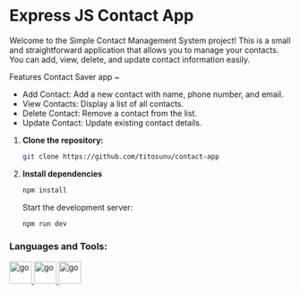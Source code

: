 # Express JS Contact App

Welcome to the Simple Contact Management System project! This is a small and straightforward application that allows you to manage your contacts. You can add, view, delete, and update contact information easily.

Features Contact Saver app ~
- Add Contact: Add a new contact with name, phone number, and email.
- View Contacts: Display a list of all contacts.
- Delete Contact: Remove a contact from the list.
- Update Contact: Update existing contact details.


1. **Clone the repository:**

   ```sh
   git clone https://github.com/titosunu/contact-app
   ```

2. **Install dependencies**
   
   ```sh
   npm install
   ```
   Start the development server:
   ```sh
   npm run dev
   ```

<h3 align="left">Languages and Tools:</h3>
<p align="left">
  <a href="https://nodejs.org/en" target="_blank" rel="noreferrer"> 
    <img src="https://static-00.iconduck.com/assets.00/nodejs-icon-2048x2048-rueyo8fw.png" alt="go" width="40" height="40"/> 
  </a>
  <a href="https://expressjs.com/" target="_blank" rel="noreferrer"> 
    <img src="https://encrypted-tbn0.gstatic.com/images?q=tbn:ANd9GcSFRztssUmVkQcDl8a8Jd4u8mZxOjX5jydMQA&s" alt="go" width="40" height="40"/> 
  </a>
  <a href="https://getbootstrap.com/" target="_blank" rel="noreferrer"> 
    <img src="https://d3mxt5v3yxgcsr.cloudfront.net/courses/17101/course_17101_image.jpg" alt="go" width="40" height="40"/> 
  </a>
</p>
